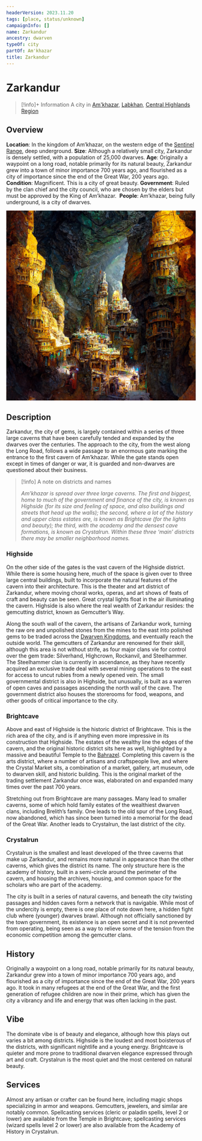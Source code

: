 ```yaml
---
headerVersion: 2023.11.20
tags: [place, status/unknown]
campaignInfo: []
name: Zarkandur
ancestry: dwarven
typeOf: city
partOf: Am'khazar
title: Zarkandur
---
```

# Zarkandur
>[!info]+ Information
> A city in [Am'khazar](<./am-khazar.md>), [Labkhan](<../sentinel-range.md>), [Central Highlands Region](<../central-highlands-region.md>)


## Overview 

**Location**: In the kingdom of Am’khazar, on the western edge of the [Sentinel Range](<../sentinel-range.md>), deep underground.
**Size**: Although a relatively small city, Zarkandur is densely settled, with a population of 25,000 dwarves.
**Age**: Originally a waypoint on a long road, notable primarily for its natural beauty, Zarkandur grew into a town of minor importance 700 years ago, and flourished as a city of importance since the end of the Great War, 200 years ago.
**Condition**: Magnificent. This is a city of great beauty.
**Government**: Ruled by the clan chief and the city council, who are chosen by the elders but must be approved by the King of Am’khazar. 
**People**: Am’khazar, being fully underground, is a city of dwarves.


![Zarkandur City Full](../../../assets/zarkandur-city-full.png)

## Description

Zarkandur, the city of gems, is largely contained within a series of three large caverns that have been carefully tended and expanded by the dwarves over the centuries. The approach to the city, from the west along the Long Road, follows a wide passage to an enormous gate marking the entrance to the first cavern of Am’khazar. While the gate stands open except in times of danger or war, it is guarded and non-dwarves are questioned about their business. 

>[!info] A note on districts and names
>
> *Am’khazar is spread over three large caverns. The first and biggest, home to much of the government and finance of the city, is known as Highside (for its size and feeling of space, and also buildings and streets that head up the walls); the second, where a lot of the history and upper class estates are, is known as Brightcave (for the lights and beauty); the third, with the academy and the densest cave formations, is known as Crystalrun. Within these three ‘main’ districts there may be smaller neighborhood names.*

  
### Highside
On the other side of the gates is the vast cavern of the Highside district. While there is some housing here, much of the space is given over to three large central buildings, built to incorporate the natural features of the cavern into their architecture. This is the theater and art district of Zarkandur, where moving choral works, operas, and art shows of feats of craft and beauty can be seen. Great crystal lights float in the air illuminating the cavern. Highside is also where the real wealth of Zarkandur resides: the gemcutting district, known as Gemcutter’s Way. 

Along the south wall of the cavern, the artisans of Zarkandur work, turning the raw ore and unpolished stones from the mines to the east into polished gems to be traded across the [Dwarven Kingdoms](<./dwarven-kingdoms.md>), and eventually reach the outside world. The gemcutters of Zarkandur are renowned for their skill, although this area is not without strife, as four major clans vie for control over the gem trade: Silverhand, Highcrown, Rockanvil, and Steelhammer. The Steelhammer clan is currently in ascendance, as they have recently acquired an exclusive trade deal with several mining operations to the east for access to uncut rubies from a newly opened vein. The small governmental district is also in Highside, but unusually, is built as a warren of open caves and passages ascending the north wall of the cave. The government district also houses the storerooms for food, weapons, and other goods of critical importance to the city. 

### Brightcave
Above and east of Highside is the historic district of Brightcave. This is the rich area of the city, and is if anything even more impressive in its construction that Highside. The estates of the wealthy line the edges of the cavern, and the original historic district sits here as well, highlighted by a massive and beautiful Temple to the [Bahrazel](<../../../cosmology/gods/embodied-gods/bahrazel.md>). Completing this cavern is the arts district, where a number of artisans and craftspeople live, and where the Crystal Market sits, a combination of a market, gallery, art museum, ode to dwarven skill, and historic building. This is the original market of the trading settlement Zarkandur once was, elaborated on and expanded many times over the past 700 years. 

Stretching out from Brightcave are many passages. Many lead to smaller caverns, some of which hold family estates of the wealthiest dwarven clans, including Brelith’s family. One leads to the old spur of the Long Road, now abandoned, which has since been turned into a memorial for the dead of the Great War. Another leads to Crystalrun, the last district of the city.

### Crystalrun
Crystalrun is the smallest and least developed of the three caverns that make up Zarkandur, and remains more natural in appearance than the other caverns, which gives the district its name. The only structure here is the academy of history, built in a semi-circle around the perimeter of the cavern, and housing the archives, housing, and common space for the scholars who are part of the academy. 

The city is built in a series of natural caverns, and beneath the city twisting passages and hidden caves form a network that is navigable. While most of the undercity is empty, there is one place of note down here, a hidden fight club where (younger) dwarves brawl. Although not officially sanctioned by the town government, its existence is an open secret and it is not prevented from operating, being seen as a way to relieve some of the tension from the economic competition among the gemcutter clans. 

## History

Originally a waypoint on a long road, notable primarily for its natural beauty, Zarkandur grew into a town of minor importance 700 years ago, and flourished as a city of importance since the end of the Great War, 200 years ago. It took in many refugees at the end of the Great War, and the first generation of refugee children are now in their prime, which has given the city a vibrancy and life and energy that was often lacking in the past. 

## Vibe
The dominate vibe is of beauty and elegance, although how this plays out varies a bit among districts. Highside is the loudest and most boisterous of the districts, with significant nightlife and a young energy. Brightcave is quieter and more prone to traditional dwarven elegance expressed through art and craft. Crystalrun is the most quiet and the most centered on natural beauty. 

## Services
Almost any artisan or crafter can be found here, including magic shops specializing in armor and weapons. Gemcutters, jewelers, and similar are notably common. Spellcasting services (cleric or paladin spells, level 2 or lower) are available from the Temple in Brightcave; spellcasting services (wizard spells level 2 or lower) are also available from the Academy of History in Crystalrun. 